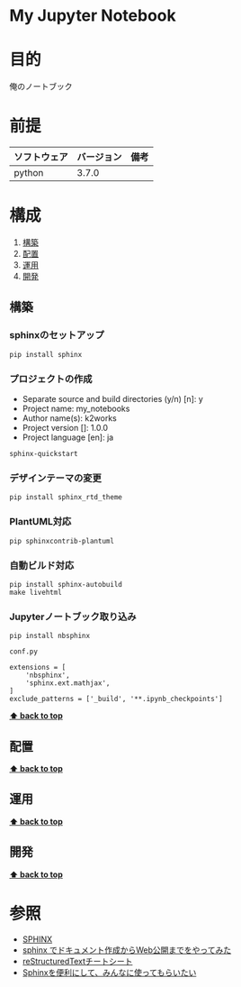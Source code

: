 My Jupyter Notebook
===================
# 目的 #
俺のノートブック

# 前提 #
| ソフトウェア   | バージョン   | 備考        |
|:---------------|:-------------|:------------|
| python          |3.7.0    |             |


# 構成 #
1. [構築](#構築 )
1. [配置](#配置 )
1. [運用](#運用 )
1. [開発](#開発 )

## 構築
### sphinxのセットアップ
```
pip install sphinx
```
### プロジェクトの作成
+ Separate source and build directories (y/n) [n]: y
+ Project name: my_notebooks
+ Author name(s): k2works
+ Project version []: 1.0.0
+ Project language [en]: ja

```
sphinx-quickstart
```
### デザインテーマの変更
```
pip install sphinx_rtd_theme
```
### 

### PlantUML対応
```
pip sphinxcontrib-plantuml
```

### 自動ビルド対応
```
pip install sphinx-autobuild
make livehtml
```

### Jupyterノートブック取り込み
```
pip install nbsphinx
```
`conf.py`
```
extensions = [
    'nbsphinx',
    'sphinx.ext.mathjax',
]
exclude_patterns = ['_build', '**.ipynb_checkpoints']
```

**[⬆ back to top](#構成)**

## 配置
**[⬆ back to top](#構成)**

## 運用
**[⬆ back to top](#構成)**

## 開発
**[⬆ back to top](#構成)**

# 参照 #
+ [SPHINX](http://www.sphinx-doc.org/ja/stable/index.html)
+ [sphinx でドキュメント作成からWeb公開までをやってみた](https://qiita.com/kinpira/items/505bccacb2fba89c0ff0)
+ [reStructuredTextチートシート](http://teambtrb.com/2017/08/20/post-464/)
+ [Sphinxを便利にして、みんなに使ってもらいたい](https://qiita.com/kinpira/items/505bccacb2fba89c0ff0)
